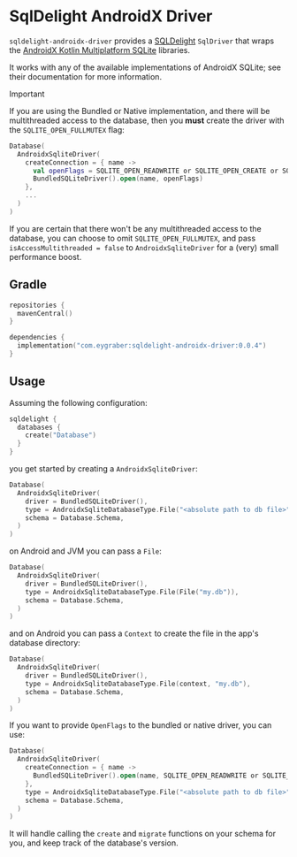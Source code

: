 # SqlDelight AndroidX Driver

`sqldelight-androidx-driver` provides a [SQLDelight] `SqlDriver` that wraps the [AndroidX Kotlin Multiplatform SQLite]
libraries.

It works with any of the available implementations of AndroidX SQLite; see their documentation for more information.

> [!IMPORTANT]  
> If you are using the Bundled or Native implementation, and there will be multithreaded access to the database,
> then you **must** create the driver with the `SQLITE_OPEN_FULLMUTEX` flag:
>
> ```kotlin
> Database(
>   AndroidxSqliteDriver(
>     createConnection = { name ->
>       val openFlags = SQLITE_OPEN_READWRITE or SQLITE_OPEN_CREATE or SQLITE_OPEN_FULLMUTEX
>       BundledSQLiteDriver().open(name, openFlags)
>     },
>     ...
>   )
> )
> ```
> 
> If you are certain that there won't be any multithreaded access to the database,
> you can choose to omit `SQLITE_OPEN_FULLMUTEX`, and pass `isAccessMultithreaded = false`
> to `AndroidxSqliteDriver` for a (very) small performance boost.

## Gradle

```kotlin
repositories {
  mavenCentral()
}

dependencies {
  implementation("com.eygraber:sqldelight-androidx-driver:0.0.4")
}
```

## Usage
Assuming the following configuration:

```kotlin
sqldelight {
  databases {
    create("Database")
  }
}
```

you get started by creating a `AndroidxSqliteDriver`:

```kotlin
Database(
  AndroidxSqliteDriver(
    driver = BundledSQLiteDriver(),
    type = AndroidxSqliteDatabaseType.File("<absolute path to db file>"),
    schema = Database.Schema,
  )
)
```

on Android and JVM you can pass a `File`:

```kotlin
Database(
  AndroidxSqliteDriver(
    driver = BundledSQLiteDriver(),
    type = AndroidxSqliteDatabaseType.File(File("my.db")),
    schema = Database.Schema,
  )
)
```

and on Android you can pass a `Context` to create the file in the app's database directory:

```kotlin
Database(
  AndroidxSqliteDriver(
    driver = BundledSQLiteDriver(),
    type = AndroidxSqliteDatabaseType.File(context, "my.db"),
    schema = Database.Schema,
  )
)
```

If you want to provide `OpenFlags` to the bundled or native driver, you can use:

```kotlin
Database(
  AndroidxSqliteDriver(
    createConnection = { name ->
      BundledSQLiteDriver().open(name, SQLITE_OPEN_READWRITE or SQLITE_OPEN_CREATE)
    },
    type = AndroidxSqliteDatabaseType.File("<absolute path to db file>"),
    schema = Database.Schema,
  )
)
```

It will handle calling the `create` and `migrate` functions on your schema for you, and keep track of the database's version.

[AndroidX Kotlin Multiplatform SQLite]: https://developer.android.com/kotlin/multiplatform/sqlite
[SQLDelight]: https://github.com/sqldelight/sqldelight

